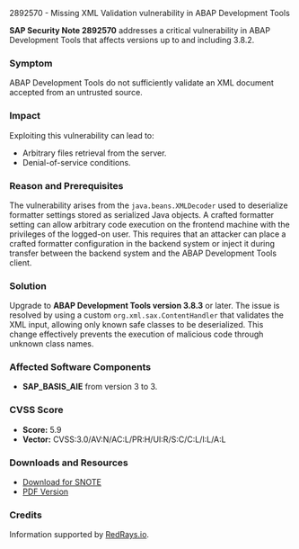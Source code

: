 2892570 - Missing XML Validation vulnerability in ABAP Development Tools

**SAP Security Note 2892570** addresses a critical vulnerability in ABAP Development Tools that affects versions up to and including 3.8.2.

### **Symptom**
ABAP Development Tools do not sufficiently validate an XML document accepted from an untrusted source.

### **Impact**
Exploiting this vulnerability can lead to:
- Arbitrary files retrieval from the server.
- Denial-of-service conditions.

### **Reason and Prerequisites**
The vulnerability arises from the `java.beans.XMLDecoder` used to deserialize formatter settings stored as serialized Java objects. A crafted formatter setting can allow arbitrary code execution on the frontend machine with the privileges of the logged-on user. This requires that an attacker can place a crafted formatter configuration in the backend system or inject it during transfer between the backend system and the ABAP Development Tools client.

### **Solution**
Upgrade to **ABAP Development Tools version 3.8.3** or later. The issue is resolved by using a custom `org.xml.sax.ContentHandler` that validates the XML input, allowing only known safe classes to be deserialized. This change effectively prevents the execution of malicious code through unknown class names.

### **Affected Software Components**
- **SAP_BASIS_AIE** from version 3 to 3.

### **CVSS Score**
- **Score:** 5.9
- **Vector:** CVSS:3.0/AV:N/AC:L/PR:H/UI:R/S:C/C:L/I:L/A:L

### **Downloads and Resources**
- [Download for SNOTE](https://notesdownloads.sap.com/note/0040000000377002020)
- [PDF Version](https://me.sap.com/sap/support/sfm/notes/print/0002892570?language=en-US&token=FC62A3AD393B436FFA141F0C6EC3215B)

### **Credits**
Information supported by [RedRays.io](https://redrays.io).